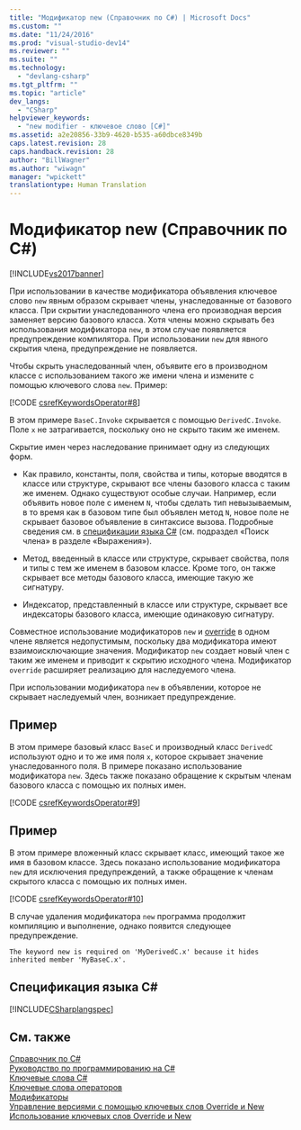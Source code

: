 ```yaml
---
title: "Модификатор new (Справочник по C#) | Microsoft Docs"
ms.custom: ""
ms.date: "11/24/2016"
ms.prod: "visual-studio-dev14"
ms.reviewer: ""
ms.suite: ""
ms.technology: 
  - "devlang-csharp"
ms.tgt_pltfrm: ""
ms.topic: "article"
dev_langs: 
  - "CSharp"
helpviewer_keywords: 
  - "new modifier - ключевое слово [C#]"
ms.assetid: a2e20856-33b9-4620-b535-a60dbce8349b
caps.latest.revision: 28
caps.handback.revision: 28
author: "BillWagner"
ms.author: "wiwagn"
manager: "wpickett"
translationtype: Human Translation
---
```

# Модификатор new (Справочник по C#)
[!INCLUDE[vs2017banner](../../../csharp/includes/vs2017banner.md)]

При использовании в качестве модификатора объявления ключевое слово `new` явным образом скрывает члены, унаследованные от базового класса.  При скрытии унаследованного члена его производная версия заменяет версию базового класса.  Хотя члены можно скрывать без использования модификатора `new`, в этом случае появляется предупреждение компилятора.  При использовании `new` для явного скрытия члена, предупреждение не появляется.  
  
 Чтобы скрыть унаследованный член, объявите его в производном классе с использованием такого же имени члена и измените с помощью ключевого слова `new`.  Пример:  
  
 [!CODE [csrefKeywordsOperator#8](../CodeSnippet/VS_Snippets_VBCSharp/csrefKeywordsOperator#8)]  
  
 В этом примере `BaseC.Invoke` скрывается с помощью `DerivedC.Invoke`.  Поле `x` не затрагивается, поскольку оно не скрыто таким же именем.  
  
 Скрытие имен через наследование принимает одну из следующих форм.  
  
-   Как правило, константы, поля, свойства и типы, которые вводятся в классе или структуре, скрывают все члены базового класса с таким же именем.  Однако существуют особые случаи.  Например, если объявить новое поле с именем `N`, чтобы сделать тип невызываемым, в то время как в базовом типе был объявлен метод `N`, новое поле не скрывает базовое объявление в синтаксисе вызова.  Подробные сведения см. в [спецификации языка C\#](http://go.microsoft.com/fwlink/?LinkId=199552) \(см. подраздел «Поиск члена» в разделе «Выражения»\).  
  
-   Метод, введенный в классе или структуре, скрывает свойства, поля и типы с тем же именем в базовом классе.  Кроме того, он также скрывает все методы базового класса, имеющие такую же сигнатуру.  
  
-   Индексатор, представленный в классе или структуре, скрывает все индексаторы базового класса, имеющие одинаковую сигнатуру.  
  
 Совместное использование модификаторов `new` и [override](../../../csharp/language-reference/keywords/override.md) в одном члене является недопустимым, поскольку два модификатора имеют взаимоисключающие значения.  Модификатор `new` создает новый член с таким же именем и приводит к скрытию исходного члена.  Модификатор `override` расширяет реализацию для наследуемого члена.  
  
 При использовании модификатора `new` в объявлении, которое не скрывает наследуемый член, возникает предупреждение.  
  
## Пример  
 В этом примере базовый класс `BaseC` и производный класс `DerivedC` используют одно и то же имя поля `x`, которое скрывает значение унаследованного поля.  В примере показано использование модификатора `new`.  Здесь также показано обращение к скрытым членам базового класса с помощью их полных имен.  
  
 [!CODE [csrefKeywordsOperator#9](../CodeSnippet/VS_Snippets_VBCSharp/csrefKeywordsOperator#9)]  
  
## Пример  
 В этом примере вложенный класс скрывает класс, имеющий такое же имя в базовом классе.  Здесь показано использование модификатора `new` для исключения предупреждений, а также обращение к членам скрытого класса с помощью их полных имен.  
  
 [!CODE [csrefKeywordsOperator#10](../CodeSnippet/VS_Snippets_VBCSharp/csrefKeywordsOperator#10)]  
  
 В случае удаления модификатора `new` программа продолжит компиляцию и выполнение, однако появится следующее предупреждение.  
  
```  
The keyword new is required on 'MyDerivedC.x' because it hides inherited member 'MyBaseC.x'.  
```  
  
## Спецификация языка C\#  
 [!INCLUDE[CSharplangspec](../../../csharp/language-reference/keywords/includes/csharplangspec_md.md)]  
  
## См. также  
 [Справочник по C\#](../../../csharp/language-reference/index.md)   
 [Руководство по программированию на C\#](../../../csharp/programming-guide/index.md)   
 [Ключевые слова C\#](../../../csharp/language-reference/keywords/index.md)   
 [Ключевые слова операторов](../../../csharp/language-reference/keywords/operator-keywords.md)   
 [Модификаторы](../../../csharp/language-reference/keywords/modifiers.md)   
 [Управление версиями с помощью ключевых слов Override и New](../../../csharp/programming-guide/classes-and-structs/versioning-with-the-override-and-new-keywords.md)   
 [Использование ключевых слов Override и New](../../../csharp/programming-guide/classes-and-structs/knowing-when-to-use-override-and-new-keywords.md)